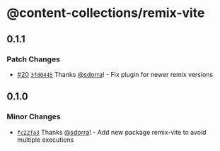 # @content-collections/remix-vite

## 0.1.1

### Patch Changes

- [#20](https://github.com/sdorra/content-collections/pull/20) [`3fd0445`](https://github.com/sdorra/content-collections/commit/3fd044568cab7bf3a0c0c646b8e9f8644103ce47) Thanks [@sdorra](https://github.com/sdorra)! - Fix plugin for newer remix versions

## 0.1.0

### Minor Changes

- [`fc22fa3`](https://github.com/sdorra/content-collections/commit/fc22fa384ae06ddd9f8a6ca52ced369f26f15d23) Thanks [@sdorra](https://github.com/sdorra)! - Add new package remix-vite to avoid multiple executions
